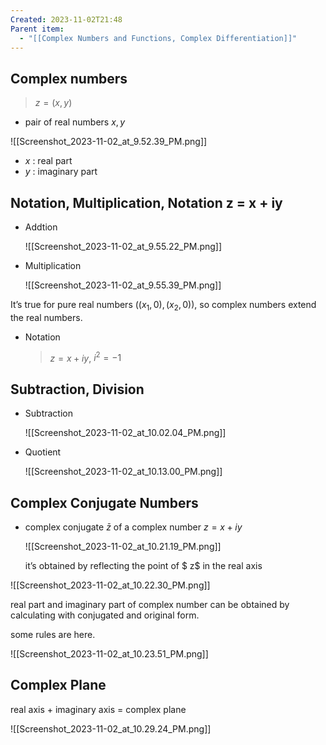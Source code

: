 ```yaml
---
Created: 2023-11-02T21:48
Parent item:
  - "[[Complex Numbers and Functions, Complex Differentiation]]"
---
```

## Complex numbers

> $z = (x,y)$﻿

- pair of real numbers $x,y$﻿

![[Screenshot_2023-11-02_at_9.52.39_PM.png]]

- $x$﻿ : real part
- $y$﻿ : imaginary part

## Notation, Multiplication, Notation z = x + iy

- Addtion
    
    ![[Screenshot_2023-11-02_at_9.55.22_PM.png]]
    
- Multiplication
    
    ![[Screenshot_2023-11-02_at_9.55.39_PM.png]]
    

It’s true for pure real numbers ($(x_1, 0), (x_2,0)$﻿), so complex numbers extend the real numbers.

- Notation
    
    > $z =x+iy$﻿, $i^2 = -1$﻿
    

## Subtraction, Division

- Subtraction
    
    ![[Screenshot_2023-11-02_at_10.02.04_PM.png]]
    
- Quotient
    
    ![[Screenshot_2023-11-02_at_10.13.00_PM.png]]
    

## Complex Conjugate Numbers

- complex conjugate $\bar{z}$﻿ of a complex number $z = x+iy$﻿
    
    ![[Screenshot_2023-11-02_at_10.21.19_PM.png]]
    
    it’s obtained by reflecting the point of $ z$﻿ in the real axis
    

![[Screenshot_2023-11-02_at_10.22.30_PM.png]]

real part and imaginary part of complex number can be obtained by calculating with conjugated and original form.

some rules are here.

![[Screenshot_2023-11-02_at_10.23.51_PM.png]]

## Complex Plane

real axis + imaginary axis = complex plane

![[Screenshot_2023-11-02_at_10.29.24_PM.png]]
